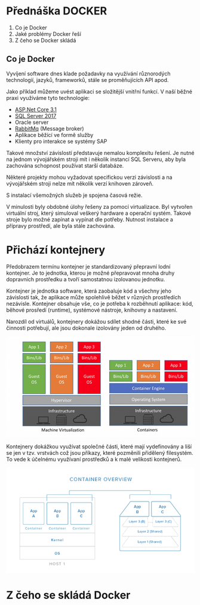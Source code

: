# Přednáška DOCKER

1. Co je Docker
2. Jaké problémy Docker řeší
3. Z čeho se Docker skládá
## Co je Docker

Vyvíjení software dnes klade požadavky na využívání různorodých technologií, jazyků, frameworků, stále se proměňujících API apod.

Jako příklad můžeme uvést aplikaci se složitější vnitřní funkcí. V naší běžné praxi využíváme tyto technologie:
- [ASP.Net Core 3.1](https://docs.microsoft.com/en-us/aspnet/core/introduction-to-aspnet-core?view=aspnetcore-3.1)
- [SQL Server 2017](https://www.microsoft.com/en-us/sql-server/sql-server-2017)
- Oracle server
- [RabbitMq](https://www.rabbitmq.com/) (Message broker)
- Aplikace běžící ve formě služby
- Klienty pro interakce se systémy SAP

Takové množství závislostí představuje nemalou komplexitu řešení. Je nutné na jednom vývojářském stroji mít i několik 
instancí SQL Serveru, aby byla zachována schopnost používat starší databáze.

Některé projekty mohou vyžadovat specifickou verzi závislosti a na vývojářském stroji nelze mít několik verzí knihoven zároveň. 

S instalací všemožných služeb je spojena časová režie.

V minulosti byly obdobné úlohy řešeny za pomocí virtualizace. Byl vytvořen virtuální stroj, který simuloval veškerý hardware a operační systém. Takové stroje bylo možné zapínat a vypínat dle potřeby. Nutnost instalace a přípravy prostředí, ale byla stále zachována.

# Přichází kontejnery

Předobrazem termínu kontejner je standardizovaný přepravní lodní kontejner. Je to jednotka, kterou je možné přepravovat mnoha druhy dopravních prostředku a tvoří samostatnou izolovanou jednotku.

Kontejner je jednotka software, která zaobaluje kód a všechny jeho závislosti tak, že aplikace může spolehlivě běžet v různých prostředích nezávisle. Kontejner obsahuje vše, co je potřeba k rozběhnutí aplikace: kód, běhové prosředí (runtime), systémové nástroje, knihovny a nastavení.

Narozdíl od virtuálů, kontejnery dokážou sdílet shodné části, které ke své činnosti potřebují, ale jsou dokonale izolovány jeden od druhého. 

![Rozdíl virtuální stroj a kontejner](https://github.com/jan-joska/docker-prednaska/blob/master/Images/virtual-vs-container.png)

Kontejnery dokážkou využívat společné části, které mají vydefinovány a liší se jen v tzv. vrstvách což jsou příkazy, které pozměnili přidělený filesystém. To vede k účelnému využívaní prostředků a k malé velikosti kontejnerů.

![Vrstvy v kontejnerech](https://github.com/jan-joska/docker-prednaska/blob/master/Images/container-overview-layers.png)


# Z čeho se skládá Docker


 






